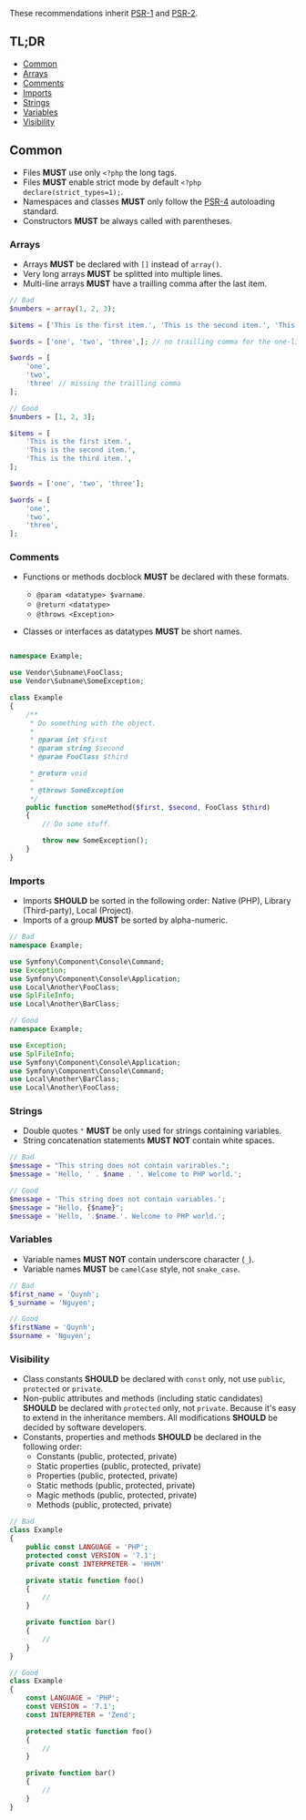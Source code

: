 These recommendations inherit [PSR-1](https://www.php-fig.org/psr/psr-1) and [PSR-2](https://www.php-fig.org/psr/psr-2).

## TL;DR

- [Common](#common)
- [Arrays](#arrays)
- [Comments](#comments)
- [Imports](#imports)
- [Strings](#strings)
- [Variables](#variables)
- [Visibility](#visibility)

## Common

- Files **MUST** use only `<?php` the long tags.
- Files **MUST** enable strict mode by default `<?php declare(strict_types=1);`.
- Namespaces and classes **MUST** only follow the [PSR-4](https://www.php-fig.org/psr/psr-4) autoloading standard.
- Constructors **MUST** be always called with parentheses.

<a name="arrays"></a>

### Arrays

- Arrays **MUST** be declared with `[]` instead of `array()`.
- Very long arrays **MUST** be splitted into multiple lines.
- Multi-line arrays **MUST** have a trailling comma after the last item.

```php
// Bad
$numbers = array(1, 2, 3);

$items = ['This is the first item.', 'This is the second item.', 'This is the third item.'];

$words = ['one', 'two', 'three',]; // no trailling comma for the one-line arrays.

$words = [
    'one',
    'two',
    'three' // missing the trailling comma
];
```

```php
// Good
$numbers = [1, 2, 3];

$items = [
    'This is the first item.',
    'This is the second item.',
    'This is the third item.',
];

$words = ['one', 'two', 'three'];

$words = [
    'one',
    'two',
    'three',
];
```

<a name="comments"></a>

### Comments

- Functions or methods docblock **MUST** be declared with these formats.
  - `@param <datatype> $varname`.
  - `@return <datatype>`
  - `@throws <Exception>`

- Classes or interfaces as datatypes **MUST** be short names.

```php

namespace Example;

use Vendor\Subname\FooClass;
use Vendor\Subname\SomeException;

class Example
{
    /**
     * Do something with the object.
     *
     * @param int $first
     * @param string $second
     * @param FooClass $third

     * @return void
     *
     * @throws SomeException
     */
    public function someMethod($first, $second, FooClass $third)
    {
        // Do some stuff.

        throw new SomeException();
    }
}
```

<a name="imports"></a>

### Imports

- Imports **SHOULD** be sorted in the following order: Native (PHP), Library (Third-party), Local (Project).
- Imports of a group **MUST** be sorted by alpha-numeric.

```php
// Bad
namespace Example;

use Symfony\Component\Console\Command;
use Exception;
use Symfony\Component\Console\Application;
use Local\Another\FooClass;
use SplFileInfo;
use Local\Another\BarClass;

// Good
namespace Example;

use Exception;
use SplFileInfo;
use Symfony\Component\Console\Application;
use Symfony\Component\Console\Command;
use Local\Another\BarClass;
use Local\Another\FooClass;
```
<a name="strings"></a>

### Strings

- Double quotes `"` **MUST** be only used for strings containing variables.
- String concatenation statements **MUST NOT** contain white spaces.

```php
// Bad
$message = "This string does not contain varirables.";
$message = 'Hello, ' . $name . '. Welcome to PHP world.';

// Good
$message = 'This string does not contain variables.';
$message = "Hello, {$name}";
$message = 'Hello, '.$name.'. Welcome to PHP world.';
```

<a name="variables"></a>

### Variables

- Variable names **MUST NOT** contain underscore character (`_`).
- Variable names **MUST** be `camelCase` style, not `snake_case`.

```php
// Bad
$first_name = 'Quynh';
$_surname = 'Nguyen';

// Good
$firstName = 'Quynh';
$surname = 'Nguyen';
```

<a name="visibility"></a>

### Visibility

- Class constants **SHOULD** be declared with `const` only, not use `public`, `protected` or `private`.
- Non-public attributes and methods (including static candidates) **SHOULD** be declared with `protected` only, not `private`. Because it's easy to extend in the inheritance members. All modifications **SHOULD** be decided by software developers.
- Constants, properties and methods **SHOULD** be declared in the following order:
  - Constants (public, protected, private)
  - Static properties (public, protected, private)
  - Properties (public, protected, private)
  - Static methods (public, protected, private)
  - Magic methods (public, protected, private)
  - Methods (public, protected, private)

```php
// Bad
class Example
{
    public const LANGUAGE = 'PHP';
    protected const VERSION = '7.1';
    private const INTERPRETER = 'HHVM'

    private static function foo()
    {
        //
    }

    private function bar()
    {
        //
    }
}

// Good
class Example
{
    const LANGUAGE = 'PHP';
    const VERSION = '7.1';
    const INTERPRETER = 'Zend';

    protected static function foo()
    {
        //
    }

    private function bar()
    {
        //
    }
}
```
